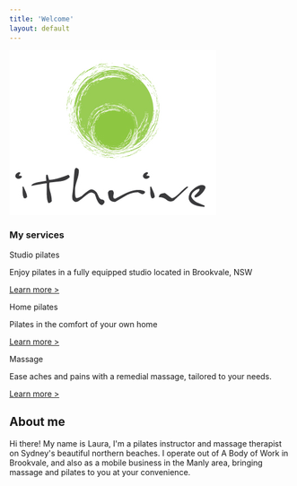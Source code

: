 ```yaml
---
title: 'Welcome'
layout: default
---
```


<section class="section section-product">
	<div class="container">
		<div class="productLogo">
			<!-- <div class="layer layer-img b-lazy" data-src="/images/ithrive-logo.jpg"></div> -->
			<img src="/images/ithrive-logo.jpg" />
		</div><!-- .product_logo -->
		<!-- <p>Pilates | Massage</p> -->
		<div class="row">
			<div class="col-sm-12">
				<h3 class="product_heading">My services</h3>
				<div class="product_services">
					<div class="servicePreview">
						<a href="/studio-pilates" class="preview_img">
							<div class="b-lazy" data-src="/images/service-studio-pilates.jpg"></div>
						</a>
						<div class="service_name">Studio pilates</div><!-- .service_name -->
						<p>Enjoy pilates in a fully equipped studio located in Brookvale, NSW</p>
						<p><a href="/studio-pilates">Learn more &gt;</a></p>
					</div><!-- .service -->
					<div class="servicePreview">
						<a href="/home-pilates" class="preview_img">
							<div class="b-lazy" data-src="/images/service-home-pilates.jpg"></div>
						</a>
						<div class="service_name">Home pilates</div><!-- .service_name -->
						<p>Pilates in the comfort of your own home</p>
						<p><a href="/home-pilates">Learn more &gt;</a></p>
					</div><!-- .service -->
					<div class="servicePreview">
						<a href="/massage" class="preview_img">
							<div class="b-lazy" data-src="/images/service-studio-massage.jpg"></div>
						</a>
						<div class="service_name">Massage</div><!-- .service_name -->
						<p>Ease aches and pains with a remedial massage, tailored to your needs.</p>
						<p><a href="/massage">Learn more &gt;</a></p>
					</div><!-- .service -->
				</div>
			</div><!-- .col-sm-12 -->
		</div><!-- .row -->
	</div><!-- .container -->
</section><!-- .section -->

<!-- <section class="section section-community">
	<div class="layer layer-img b-lazy" data-src="/images/section-bgs/community.jpg"></div>
	<div class="container">
		<div class="row">
			<div class="col-sm-4 col-sm-offset-8">
				<h1>Join the community</h1>
				<p>I believe that genuine connection with the people around us is as important to our health as exercise and nutrition. ithrive therefore, is as much about what happens outside the studio as within. I envisage a growing hub of activity around this page however for now I invite you to come and join our weekly morning beach walk along the gorgeous Manly beach. Morning is such a magical time to be out, connect with others and soak up some healing sun rays before the UV gets too high.  We are so blessed to live in this beautiful place, let's get out amongst it!  </p>
				<p><a href="/community" class="btn btn-lg btn-outline">Learn more</a></p>
			</div>
		</div>
	</div>
</section> -->

<section class="section section-aboutMe">
	<div class="layer layer-img b-lazy" data-src="/images/section-bgs/laura-desert.jpg"></div><!-- .layer layer-img -->
	<div class="container">
		<div class="row">
			<div class="col-sm-4">
				<h1>About me</h1>
				<p>Hi there! My name is Laura, I'm a pilates instructor and massage therapist on Sydney's beautiful northern beaches. I operate out of A Body of Work in Brookvale, and also as a mobile business in the Manly area, bringing massage and pilates to you at your convenience.
         </p>
			</div><!-- .col-sm-4 -->
		</div><!-- .row col-sm-8 -->
	</div><!-- .container -->
</section><!-- .section section-welcome -->